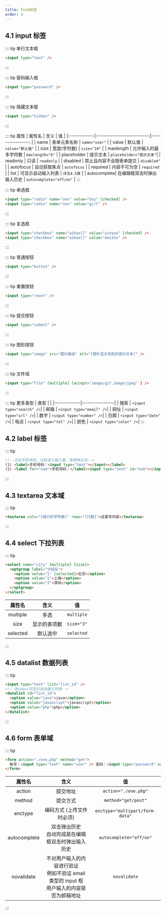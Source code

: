 ```yaml
---
title: Form标签
order: 4
---
```


## 4.1 input 标签

::: tip 单行文本框

```html
<input type="text" />
```

:::

::: tip 密码输入框

```html
<input type="password" />
```

:::

::: tip 隐藏文本框

```html
<input type="hidden" />
```

:::

::: tip 属性
| 属性名 | 含义 | 值 |
|:------------:|:--------------------------:|:----------------: |
| name | 表单元素名称 | `name="user"` |
| value | 默认值 | `value="默认值"` |
| size | 宽度(字符数) | `size="10"` |
| maxlength | 允许输入的最多字符数 | `maxlength="6"` |
| placeholder | 提示文本 | `placeholder="提示文本"`|
| readonly | 只读 | `readonly` |
| disabled | 禁止且内容不会随表单提交 | `disabled"` |
| autofocus | 自动获取焦点 | `autofocus` |
| required | 内容不可为空 | `required` |
| list | 可显示自动输入列表 | `详见4.5章` |
| autocomplete| 在编辑框双击时弹出输入历史 | `autocomplete="off/on"` |
:::

::: tip 单选框

```html
<input type="radio" name="sex" value="boy" [checked] />
<input type="radio" name="sex" value="girl" />
```

:::

::: tip 复选框

```html
<input type="checkbox" name="aihao[]" value="yinyue" [checked] />
<input type="checkbox" name="aihao[]" value="meishu" />
```

:::

::: tip 普通按钮

```html
<input type="button" />
```

:::

::: tip 重置按钮

```html
<input type="reset" />
```

:::

::: tip 提交按钮

```html
<input type="submit" />
```

:::

::: tip 图形按钮

```html
<input type="image" src="图片路径" alt="[图片显示失败的提示文本]" />
```

:::

::: tip 文件域

```html
<input type="file" [multiple] [accept="image/gif,image/jpeg" ] />
```

:::

::: tip 更多类型
| 类型 | |
|:------------:|:---------------:|
| 搜索 | `<input type="search" />`|
| 邮箱 | `<input type="email" />`|
| 网址 | `<input type="url" />`|
| 数字 | `<input type="number" />`|
| 日期 | `<input type="date" />`|
| 电话 | `<input type="tel" />`|
| 颜色 | `<input type="color" />`|
:::

## 4.2 label 标签

::: tip

```html
<!--点击手机号码，光标进入输入框，有两种方法-->
(1) <label>手机号码：<input type="text"></input></label>
(2) <label for="num">手机号码：</label><input type="text" id="num"></input>
```

:::

## 4.3 textarea 文本域

::: tip

```html
<textarea cols="[每行的字符数]" rows="[行数]">这里写内容</textarea>
```

:::

## 4.4 select 下拉列表

::: tip

```html
<select name="city" [multiple] [size]>
  <optgroup label="分组名">
    <option value="1" [selected]>北京</option>
    <option value="2">上海</option>
    <option value="3">深圳</option>
  </optgroup>
</select>
```

|  属性名  |     含义     |     值     |
| :------: | :----------: | :--------: |
| multiple |     多选     | `multiple` |
|   size   | 显示的表项数 | `size="3"` |
| selected |   默认选中   | `selected` |

:::

## 4.5 datalist 数据列表

::: tip

```html
<input type="text" list="list_id" />
<!--该input可显示自动输入列表-->
<datalist id="list_id">
  <option value="java">java</option>
  <option value="javascript">javascript</option>
  <option value="php">php</option>
</datalist>
```

:::

## 4.6 form 表单域

::: tip

```html
<form action="./one.php" method="get">
  帐号：<input type="text" name="user" /> 密码：<input type="password" name="pwd" />
</form>
```

|    属性名    |                                              含义                                              |               值                |
| :----------: | :--------------------------------------------------------------------------------------------: | :-----------------------------: |
|    action    |                                            提交地址                                            |      `action="./one.php"`       |
|    method    |                                            提交方式                                            |       `method="get/post"`       |
|   enctype    |                                   编码方式 (上传文件时必须)                                    | `enctype="multipart/form-data"` |
| autocomplete |                      双击弹出历史<br>自动完成是在编辑框双击时弹出输入历史                      |     `autocomplete="off/on"`     |
|  novalidate  | 不对用户输入的内容进行验证<br>例如不验证 email 类型的 input 框<br>用户输入的内容是否为邮箱地址 |          `novalidate`           |

:::
